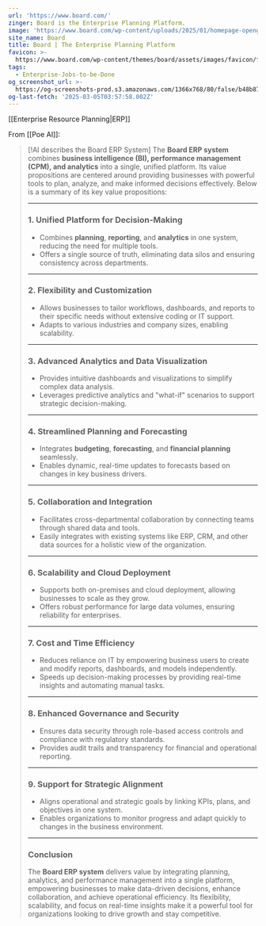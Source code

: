 ```yaml
---
url: 'https://www.board.com/'
zinger: Board is the Enterprise Planning Platform.
image: 'https://www.board.com/wp-content/uploads/2025/01/homepage-opengraph_1.jpg'
site_name: Board
title: Board | The Enterprise Planning Platform
favicon: >-
  https://www.board.com/wp-content/themes/board/assets/images/favicon/favicon-32x32.png
tags:
  - Enterprise-Jobs-to-be-Done
og_screenshot_url: >-
  https://og-screenshots-prod.s3.amazonaws.com/1366x768/80/false/b48b87d9fe4d7bd770ef01b9ff1f7c7046cb11a5c1ca97e943c510f1fd33f461.jpeg
og-last-fetch: '2025-03-05T03:57:58.002Z'
---
```

[[Enterprise Resource Planning|ERP]]

From [[Poe AI]]:

> [!AI describes the Board ERP System]
> The **Board ERP system** combines **business intelligence (BI), performance management (CPM), and analytics** into a single, unified platform. Its value propositions are centered around providing businesses with powerful tools to plan, analyze, and make informed decisions effectively. Below is a summary of its key value propositions:
> 
> ---
> 
> ### **1. Unified Platform for Decision-Making**
> 
> - Combines **planning**, **reporting**, and **analytics** in one system, reducing the need for multiple tools.
> - Offers a single source of truth, eliminating data silos and ensuring consistency across departments.
> 
> ---
> 
> ### **2. Flexibility and Customization**
> 
> - Allows businesses to tailor workflows, dashboards, and reports to their specific needs without extensive coding or IT support.
> - Adapts to various industries and company sizes, enabling scalability.
> 
> ---
> 
> ### **3. Advanced Analytics and Data Visualization**
> 
> - Provides intuitive dashboards and visualizations to simplify complex data analysis.
> - Leverages predictive analytics and "what-if" scenarios to support strategic decision-making.
> 
> ---
> 
> ### **4. Streamlined Planning and Forecasting**
> 
> - Integrates **budgeting**, **forecasting**, and **financial planning** seamlessly.
> - Enables dynamic, real-time updates to forecasts based on changes in key business drivers.
> 
> ---
> 
> ### **5. Collaboration and Integration**
> 
> - Facilitates cross-departmental collaboration by connecting teams through shared data and tools.
> - Easily integrates with existing systems like ERP, CRM, and other data sources for a holistic view of the organization.
> 
> ---
> 
> ### **6. Scalability and Cloud Deployment**
> 
> - Supports both on-premises and cloud deployment, allowing businesses to scale as they grow.
> - Offers robust performance for large data volumes, ensuring reliability for enterprises.
> 
> ---
> 
> ### **7. Cost and Time Efficiency**
> 
> - Reduces reliance on IT by empowering business users to create and modify reports, dashboards, and models independently.
> - Speeds up decision-making processes by providing real-time insights and automating manual tasks.
> 
> ---
> 
> ### **8. Enhanced Governance and Security**
> 
> - Ensures data security through role-based access controls and compliance with regulatory standards.
> - Provides audit trails and transparency for financial and operational reporting.
> 
> ---
> 
> ### **9. Support for Strategic Alignment**
> 
> - Aligns operational and strategic goals by linking KPIs, plans, and objectives in one system.
> - Enables organizations to monitor progress and adapt quickly to changes in the business environment.
> 
> ---
> 
> ### **Conclusion**
> 
> The **Board ERP system** delivers value by integrating planning, analytics, and performance management into a single platform, empowering businesses to make data-driven decisions, enhance collaboration, and achieve operational efficiency. Its flexibility, scalability, and focus on real-time insights make it a powerful tool for organizations looking to drive growth and stay competitive.
